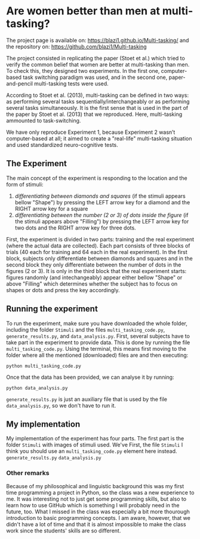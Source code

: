 # Are women better than men at multi-tasking?

The project page is available on: https://blazi1.github.io/Multi-tasking/ and the repository on: https://github.com/blazi1/Multi-tasking

The project consisted in replicating the paper (Stoet et al.) which tried to verify the common belief that women are better at multi-tasking than men. To check this, they designed two experiments. In the first one, computer-based task switching paradigm was used, and in the second one, paper-and-pencil multi-tasking tests were used.

According to Stoet et al. (2013), multi-tasking can be defined in two ways: as performing several tasks sequentially/interchangeably or as performing several tasks simultaneously. It is the first sense that is used in the part of the paper by Stoet et al. (2013) that we reproduced. Here, multi-tasking ammounted to task-switching.

We have only reproduce Experiment 1, because Experiment 2 wasn’t computer-based at all; it aimed to create a "real-life" multi-tasking situation and used standardized neuro-cognitive tests.

## The Experiment

The main concept of the experiment is responding to the location and the form of stimuli: 
1. *differentiating between diamonds and squares* (if the stimuli appears bellow "Shape") by pressing the LEFT arrow key for a diamond and the RIGHT arrow key for a square
2. *differentiating between the number (2 or 3) of dots inside the figure* (if the stimuli appears above "Filling") by pressing the LEFT arrow key for two dots and the RIGHT arrow key for three dots. 

First, the experiment is divided in two parts: training and the real experiment (where the actual data are collected). Each part consists of three blocks of trials (40 each for training and 64 each in the real experiment). In the first block, subjects only differentiate between diamonds and squares and in the second block they only differentiate between the number of dots in the figures (2 or 3). It is only in the third block that the real experiment starts: figures randomly (and intechangeably) appear either bellow "Shape" or above "Filling" which determines whether the subject has to focus on shapes or dots and press the key accordingly.

## Running the experiment

To run the experiment, make sure you have downloaded the whole folder, including the folder `Stimuli` and the files `multi_tasking_code.py`, `generate_results.py`, and `data_analysis.py`. First, several subjects have to take part in the experiment to provide data. This is done by running the file `multi_tasking_code.py`. Using the terminal, this means first moving to the folder where all the mentioned (downloaded) files are and then executing:
```
python multi_tasking_code.py
```
Once that the data has been provided, we can analyse it by running:
```
python data_analysis.py
```
`generate_results.py` is just an auxiliary file that is used by the file `data_analysis.py`, so we don't have to run it.

## My implementation

My implementation of the experiment has four parts. The first part is the folder `Stimuli` with images of stimuli used. We've   First, the file 
`Stimuli`
I think you should use an
`multi_tasking_code.py` element here instead.
`generate_results.py`
`data_analysis.py`


### Other remarks

Because of my philosophical and linguistic background this was my first time programming a project in Python, so the class was a new experience to me. It was interesting not to just get some programming skills, but also to learn how to use GitHub which is something I will probably need in the future, too. 
What I missed in the class was especially a bit more thourough introduction to basic programming concepts. I am aware, however, that we didn't have a lot of time and that it is almost impossible to make the class work since the students' skills are so different.
